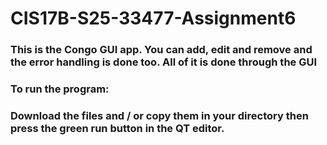 # CIS17B-S25-33477-Assignment6

### This is the Congo GUI app. You can add, edit and remove and the error handling is done too. All of it is done through the GUI

### To run the program:
### Download the files and / or copy them in your directory then press the green run button in the QT editor. 
